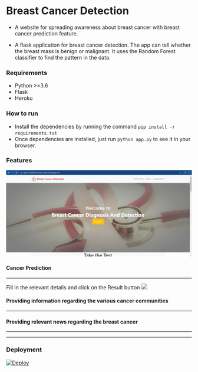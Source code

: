 # Breast Cancer Detection

* A website for spreading awareness about breast cancer with breast cancer prediction feature.

* A flask application for breast cancer detection. The app can tell whether the breast mass is benign or malignant. 
  It uses the Random Forest classifier to find the pattern in the data.


### Requirements ###
* Python >=3.6
* Flask
* Heroku

### How to run ###

*  Install the dependencies by running the command `pip install -r requirements.txt`
* Once dependencies are installed, just run `python app.py` to see it in your browser. 

### Features ###
<img src=https://github.com/rajeevsingla780/Breast-Cancer-Prediction/blob/main/Input%20and%20Output/Home.PNG>

#### Cancer Prediction ####
----------------------------------------------------------------------------------------
Fill in the relevant details and click on the Result button
<img src=https://github.com/yashasvimisra2798/Care-Demia/blob/main/images/form.PNG>



#### Providing information regarding the various cancer communities ####
----------------------------------------------------------------------------------------




#### Providing relevant news regarding the breast cancer ####
----------------------------------------------------------------------------------------


---

### Deployment ###
[![Deploy](https://www.herokucdn.com/deploy/button.svg)](https://heroku.com/deploy)

